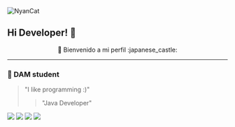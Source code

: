 

<img src="https://github.com/anathayna/anathayna/blob/master/assets/nyancat.gif?raw=1" alt="NyanCat">


## Hi Developer! 👋

<div align="center"> 🚀 Bienvenido a mi perfil :japanese_castle:</div>

---
### :volcano: DAM student 
> "I like programming :)"
>> "Java Developer"

[<img src="https://img.shields.io/badge/twitter-%231DA1F2.svg?&style=for-the-badge&logo=twitter&logoColor=white" />](https://twitter.com/alexdjdjxd) [<img src="https://img.shields.io/badge/linkedin-%230077B5.svg?&style=for-the-badge&logo=linkedin&logoColor=white" />](https://www.linkedin.com/in/alexdjdjx/) [<img src = "https://img.shields.io/badge/instagram-%23E4405F.svg?&style=for-the-badge&logo=instagram&logoColor=white">](https://www.instagram.com/aavellan2/) [<img src = "https://img.shields.io/badge/facebook-%231877F2.svg?&style=for-the-badge&logo=facebook&logoColor=white">](https://www.facebook.com/pr2tik1)
